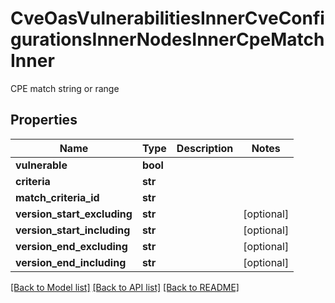 # CveOasVulnerabilitiesInnerCveConfigurationsInnerNodesInnerCpeMatchInner

CPE match string or range

## Properties
Name | Type | Description | Notes
------------ | ------------- | ------------- | -------------
**vulnerable** | **bool** |  | 
**criteria** | **str** |  | 
**match_criteria_id** | **str** |  | 
**version_start_excluding** | **str** |  | [optional] 
**version_start_including** | **str** |  | [optional] 
**version_end_excluding** | **str** |  | [optional] 
**version_end_including** | **str** |  | [optional] 

[[Back to Model list]](../README.md#documentation-for-models) [[Back to API list]](../README.md#documentation-for-api-endpoints) [[Back to README]](../README.md)


